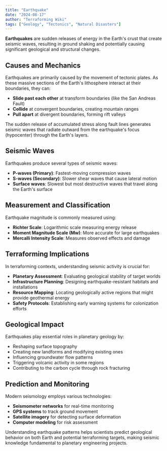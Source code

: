 ```yaml
---
title: "Earthquake"
date: "2024-08-17"
author: "Terraforming Wiki"
tags: ["Geology", "Tectonics", "Natural Disasters"]
---
```


**Earthquakes** are sudden releases of energy in the Earth's crust that create seismic waves, resulting in ground shaking and potentially causing significant geological and structural changes.

## Causes and Mechanics

Earthquakes are primarily caused by the movement of tectonic plates. As these massive sections of the Earth's lithosphere interact at their boundaries, they can:

- **Slide past each other** at transform boundaries (like the San Andreas Fault)
- **Collide** at convergent boundaries, creating mountain ranges
- **Pull apart** at divergent boundaries, forming rift valleys

The sudden release of accumulated stress along fault lines generates seismic waves that radiate outward from the earthquake's focus (hypocenter) through the Earth's layers.

## Seismic Waves

Earthquakes produce several types of seismic waves:

- **P-waves (Primary)**: Fastest-moving compression waves
- **S-waves (Secondary)**: Slower shear waves that cause lateral motion
- **Surface waves**: Slowest but most destructive waves that travel along the Earth's surface

## Measurement and Classification

Earthquake magnitude is commonly measured using:

- **Richter Scale**: Logarithmic scale measuring energy release
- **Moment Magnitude Scale (Mw)**: More accurate for large earthquakes
- **Mercalli Intensity Scale**: Measures observed effects and damage

## Terraforming Implications

In terraforming contexts, understanding seismic activity is crucial for:

- **Planetary Assessment**: Evaluating geological stability of target worlds
- **Infrastructure Planning**: Designing earthquake-resistant habitats and installations
- **Resource Mapping**: Locating geologically active regions that might provide geothermal energy
- **Safety Protocols**: Establishing early warning systems for colonization efforts

## Geological Impact

Earthquakes play essential roles in planetary geology by:

- Reshaping surface topography
- Creating new landforms and modifying existing ones
- Influencing groundwater flow patterns
- Triggering volcanic activity in some regions
- Contributing to the carbon cycle through rock fracturing

## Prediction and Monitoring

Modern seismology employs various technologies:

- **Seismometer networks** for real-time monitoring
- **GPS systems** to track ground movement
- **Satellite imagery** for detecting surface deformation
- **Computer modeling** for risk assessment

Understanding earthquake patterns helps scientists predict geological behavior on both Earth and potential terraforming targets, making seismic knowledge fundamental to planetary engineering projects.
